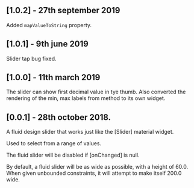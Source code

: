 
## [1.0.2] - 27th september 2019

Added `mapValueToString` property.

## [1.0.1] - 9th june 2019

Slider tap bug fixed.

## [1.0.0] - 11th march 2019

The slider can show first decimal value in tye thumb.
Also converted the rendering of the min, max labels from method to its own widget.

## [0.0.1] - 28th october 2018.

A fluid design slider that works just like the [Slider] material widget.

Used to select from a range of values.

The fluid slider will be disabled if [onChanged] is null.

By default, a fluid slider will be as wide as possible, with a height of 60.0. When
given unbounded constraints, it will attempt to make itself 200.0 wide.


